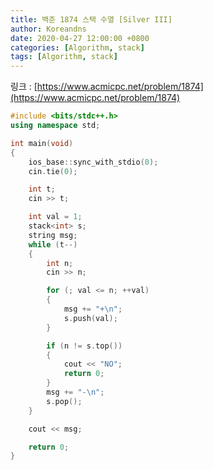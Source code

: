 ```yaml
---
title: 백준 1874 스택 수열 [Silver III]
author: Koreandns
date: 2020-04-27 12:00:00 +0800
categories: [Algorithm, stack]
tags: [Algorithm, stack]
---
```




링크 : [https://www.acmicpc.net/problem/1874](https://www.acmicpc.net/problem/1874)



```c++
#include <bits/stdc++.h>
using namespace std;

int main(void)
{
	ios_base::sync_with_stdio(0);
	cin.tie(0);

	int t;
	cin >> t;

	int val = 1;
	stack<int> s;
	string msg;
	while (t--)
	{
		int n;
		cin >> n;

		for (; val <= n; ++val)
		{
			msg += "+\n";
			s.push(val);
		}

		if (n != s.top())
		{
			cout << "NO";
			return 0;
		}
		msg += "-\n";
		s.pop();
	}

	cout << msg;

	return 0;
}
```


